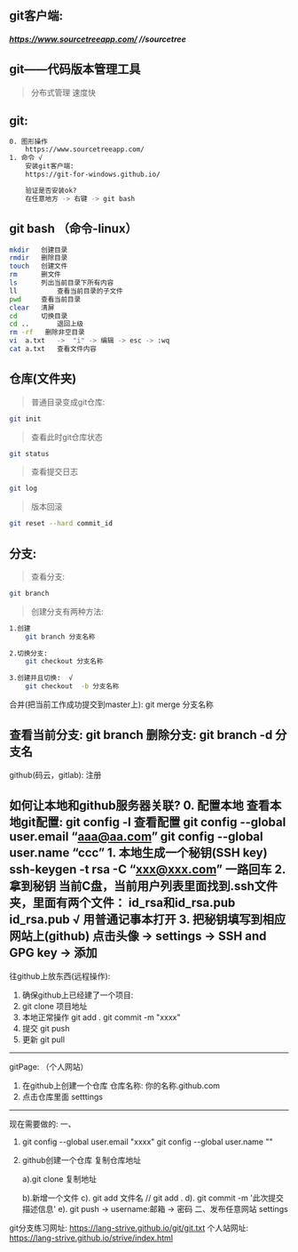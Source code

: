 ## git客户端:
#####       https://www.sourcetreeapp.com/                   //sourcetree


## git——代码版本管理工具
> 分布式管理
> 速度快

## git:
``` bash
0. 图形操作
	https://www.sourcetreeapp.com/
1. 命令 √
	安装git客户端:
	https://git-for-windows.github.io/

	验证是否安装ok?
	在任意地方 -> 右键 -> git bash
```

## git bash （命令-linux）
``` bash
mkdir	创建目录
rmdir	删除目录
touch	创建文件
rm		删文件
ls		列出当前目录下所有内容
ll  		查看当前目录的子文件
pwd   	查看当前目录
clear	清屏
cd		切换目录
cd ..		退回上级
rm -rf   删除非空目录
vi  a.txt	->	"i" -> 编辑 -> esc -> :wq
cat a.txt	查看文件内容
```

## 仓库(文件夹)

> 普通目录变成git仓库:	
``` bash
git init
```
> 查看此时git仓库状态
``` bash
git status
```

> 查看提交日志
``` bash
git log	
```

> 版本回滚
``` bash
git reset --hard commit_id 	
```


## 分支:
> 查看分支:
``` bash
git branch
```

> 创建分支有两种方法:
``` bash
1.创建
	git branch 分支名称
	
2.切换分支:
	git checkout 分支名称
	
3.创建并且切换:  √
	git checkout  -b 分支名称
```

合并(把当前工作成功提交到master上):
git merge  分支名称

查看当前分支:
git branch
删除分支:
git branch -d 分支名
-----------------------------------------------
github(码云，gitlab):
	注册

如何让本地和github服务器关联?
	0. 配置本地
		查看本地git配置: 
		git config -l   查看配置
		git config --global user.email “aaa@aa.com”
		git config --global user.name “ccc”
	1. 本地生成一个秘钥(SSH key)
		ssh-keygen -t rsa -C “xxx@xxx.com”  一路回车
	2. 拿到秘钥
		当前C盘，当前用户列表里面找到.ssh文件夹，里面有两个文件：
id_rsa和id_rsa.pub
		id_rsa.pub	√	用普通记事本打开
	3. 把秘钥填写到相应网站上(github)
		点击头像 -> settings -> SSH and GPG key -> 添加
---------------------------------------------------
往github上放东西(远程操作):
1. 确保github上已经建了一个项目:
2. git clone 项目地址
3. 本地正常操作
	git add .
	git commit -m "xxxx"
4. 提交
	git push
5. 更新
	git pull
---------------------------------------------------
gitPage: （个人网站）
1. 在github上创建一个仓库
	仓库名称:  你的名称.github.com
2. 点击仓库里面 setttings
---------------------------------------------------
现在需要做的:
一、
1. 	git config --global user.email "xxxx"
	git config --global user.name ""
2. github创建一个仓库
	复制仓库地址

	a).git clone 复制地址

	b).新增一个文件
	c). git add 文件名    //  git add .
	d). git commit -m '此次提交描述信息'
	e). git push
		-> username:邮箱
		-> 密码
二、发布任意网站
	settings

git分支练习网址:
https://lang-strive.github.io/git/git.txt
个人站网址:
https://lang-strive.github.io/strive/index.html
